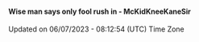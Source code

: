 #### Wise man says only fool rush in - McKidKneeKaneSir
Updated on 06/07/2023 - 08:12:54 (UTC) Time Zone

